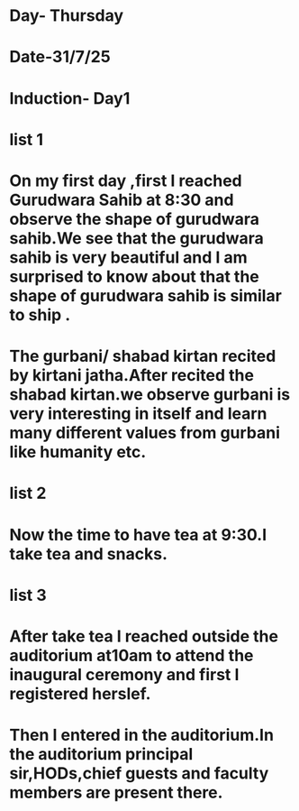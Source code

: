 # Day- Thursday
# Date-31/7/25
# Induction- Day1  
 # list 1 
# On my first day ,first I reached Gurudwara Sahib at 8:30 and observe the shape of gurudwara sahib.We see that the gurudwara sahib is very beautiful and I am surprised to know about that the shape of gurudwara sahib is similar to ship .
# The gurbani/ shabad kirtan recited by kirtani jatha.After recited the shabad kirtan.we observe gurbani is very interesting in itself and learn many different values from gurbani like humanity etc.
# list 2
# Now the time to have tea at 9:30.I take tea and snacks.
# list 3  
# After take tea I reached outside the auditorium at10am to attend the inaugural ceremony and first I registered herslef.
# Then I entered in the auditorium.In the auditorium principal sir,HODs,chief guests and faculty members are present there.

